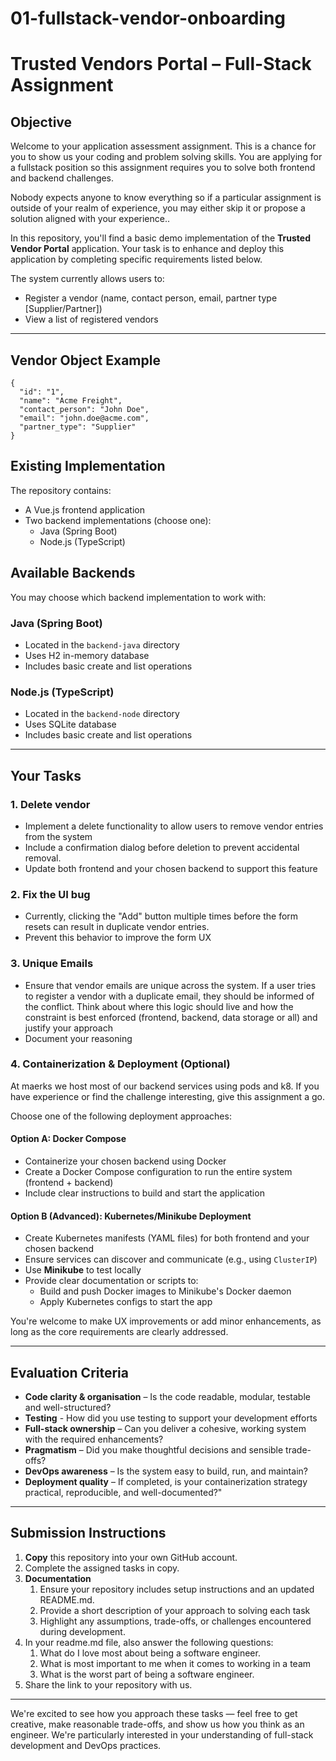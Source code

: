 # 01-fullstack-vendor-onboarding
# Trusted Vendors Portal – Full-Stack Assignment

## Objective
Welcome to your application assessment assignment. This is a chance for you to show us your coding and problem solving skills.
You are applying for a fullstack position so this assignment requires you to solve both frontend and backend challenges.

Nobody expects anyone to know everything so if a particular assignment is outside of your realm of experience, 
you may either skip it or propose a solution aligned with your experience.. 

In this repository, you'll find a basic demo implementation of the **Trusted Vendor Portal** application. 
Your task is to enhance and deploy this application by completing specific requirements listed below.

The system currently allows users to:
- Register a vendor (name, contact person, email, partner type [Supplier/Partner])
- View a list of registered vendors

---
## Vendor Object Example
    {
      "id": "1",
      "name": "Acme Freight",
      "contact_person": "John Doe",
      "email": "john.doe@acme.com",
      "partner_type": "Supplier" 
    }

## Existing Implementation

The repository contains:
- A Vue.js frontend application
- Two backend implementations (choose one):
  - Java (Spring Boot)
  - Node.js (TypeScript)

## Available Backends
You may choose which backend implementation to work with:

### Java (Spring Boot)
- Located in the `backend-java` directory
- Uses H2 in-memory database
- Includes basic create and list operations

### Node.js (TypeScript)
- Located in the `backend-node` directory 
- Uses SQLite database
- Includes basic create and list operations
---
## Your Tasks

### 1. Delete vendor
- Implement a delete functionality to allow users to remove vendor entries from the system
- Include a confirmation dialog before deletion to prevent accidental removal.
- Update both frontend and your chosen backend to support this feature

### 2. Fix the UI bug
- Currently, clicking the "Add" button multiple times before the form resets can result in duplicate vendor entries.
- Prevent this behavior to improve the form UX

### 3. Unique Emails
- Ensure that vendor emails are unique across the system. If a user tries to register a vendor with a duplicate email, they should be informed of the conflict. 
  Think about where this logic should live and how the constraint is best enforced (frontend, backend, data storage or all) and justify your approach
- Document your reasoning

### 4. Containerization & Deployment (Optional)
At maerks we host most of our backend services using pods and k8. If you have experience or find the challenge interesting, give this assignment a go.

Choose one of the following deployment approaches:

#### Option A: Docker Compose
- Containerize your chosen backend using Docker
- Create a Docker Compose configuration to run the entire system (frontend + backend)
- Include clear instructions to build and start the application

#### Option B (Advanced): Kubernetes/Minikube Deployment
- Create Kubernetes manifests (YAML files) for both frontend and your chosen backend
- Ensure services can discover and communicate (e.g., using `ClusterIP`)
- Use **Minikube** to test locally
- Provide clear documentation or scripts to:
  - Build and push Docker images to Minikube's Docker daemon
  - Apply Kubernetes configs to start the app

You're welcome to make UX improvements or add minor enhancements, as long as the core requirements are clearly addressed.

---

## Evaluation Criteria
- **Code clarity & organisation** – Is the code readable, modular, testable and well-structured?
- **Testing** - How did you use testing to support your development efforts
- **Full-stack ownership** – Can you deliver a cohesive, working system with the required enhancements?
- **Pragmatism** – Did you make thoughtful decisions and sensible trade-offs?
- **DevOps awareness** – Is the system easy to build, run, and maintain?
- **Deployment quality** – If completed, is your containerization strategy practical, reproducible, and well-documented?"

---

## Submission Instructions

1. **Copy** this repository into your own GitHub account.
2. Complete the assigned tasks in copy.
3. **Documentation**
    1. Ensure your repository includes setup instructions and an updated README.md.
    2. Provide a short description of your approach to solving each task
    3. Highlight any assumptions, trade-offs, or challenges encountered during development.
4. In your readme.md file, also answer the following questions:
    1. What do I love most about being a software engineer.
    2. What is most important to me when it comes to working in a team
    3. What is the worst part of being a software engineer.
4. Share the link to your repository with us.
---

We're excited to see how you approach these tasks — feel free to get creative, make reasonable trade-offs, and show us how you think as an engineer. We're particularly interested in your understanding of full-stack development and DevOps practices.
